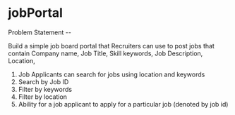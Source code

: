 # jobPortal

Problem Statement --

Build a simple job board portal that Recruiters can use to post jobs that contain
Company name,
Job Title,
Skill keywords,
Job Description,
Location,

1. Job Applicants can search for jobs using location and keywords
2. Search by Job ID
3. Filter by keywords
4. Filter by location
5. Ability for a job applicant to apply for a particular job (denoted by job id)
